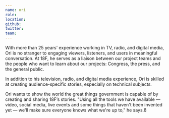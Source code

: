 ```yaml
---
name: ori
role:
location:
github:
twitter:
team:
---
```


With more than 25 years’ experience working in TV, radio, and digital media, Ori is no stranger to engaging viewers, listeners, and users in meaningful conversation. At 18F, he serves as a liaison between our project teams and the people who want to learn about our projects: Congress, the press, and the general public.

In addition to his television, radio, and digital media experience, Ori is skilled at creating audience-specific stories, especially on technical subjects.

Ori wants to show the world the great things government is capable of by creating and sharing 18F’s stories. "Using all the tools we have available — video, social media, live events and some things that haven't been invented yet — we'll make sure everyone knows what we're up to," he says.ß
